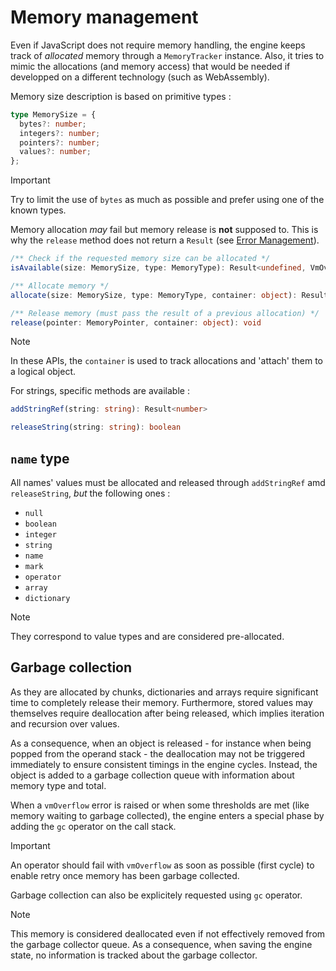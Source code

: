 # Memory management

Even if JavaScript does not require memory handling, the engine keeps track of *allocated* memory through a `MemoryTracker` instance.
Also, it tries to mimic the allocations (and memory access) that would be needed if developped on a different technology (such as WebAssembly).

Memory size description is based on primitive types :

```TypeScript
type MemorySize = {
  bytes?: number;
  integers?: number;
  pointers?: number;
  values?: number;
};
```

> [!IMPORTANT]  
> Try to limit the use of `bytes` as much as possible and prefer using one of the known types.

Memory allocation *may* fail but memory release is **not** supposed to. This is why the `release` method does not return a `Result` (see [Error Management](error-management.md)).

```TypeScript
/** Check if the requested memory size can be allocated */
isAvailable(size: MemorySize, type: MemoryType): Result<undefined, VmOverflowException>

/** Allocate memory */
allocate(size: MemorySize, type: MemoryType, container: object): Result<MemoryPointer, VmOverflowException>

/** Release memory (must pass the result of a previous allocation) */
release(pointer: MemoryPointer, container: object): void
```

> [!NOTE]  
> In these APIs, the `container` is used to track allocations and 'attach' them to a logical object.

For strings, specific methods are available :

```TypeScript
addStringRef(string: string): Result<number>

releaseString(string: string): boolean
```

## `name` type

All names' values must be allocated and released through `addStringRef` amd `releaseString`, *but* the following ones :

* `null`
* `boolean`
* `integer`
* `string`
* `name`
* `mark`
* `operator`
* `array`
* `dictionary`

> [!NOTE]
> They correspond to value types and are considered pre-allocated.

## Garbage collection

As they are allocated by chunks, dictionaries and arrays require significant time to completely release their memory.
Furthermore, stored values may themselves require deallocation after being released, which implies iteration and recursion over values.

As a consequence, when an object is released - for instance when being popped from the operand stack - the deallocation may not be triggered immediately to ensure
consistent timings in the engine cycles.
Instead, the object is added to a garbage collection queue with information about memory type and total.

When a `vmOverflow` error is raised or when some thresholds are met (like memory waiting to garbage collected), the engine enters a special phase by adding the `gc` operator on the call stack.

> [!IMPORTANT]
> An operator should fail with `vmOverflow` as soon as possible (first cycle) to enable retry once memory has been garbage collected.

Garbage collection can also be explicitely requested using `gc` operator.

> [!NOTE]
> This memory is considered deallocated even if not effectively removed from the garbage collector queue.
> As a consequence, when saving the engine state, no information is tracked about the garbage collector.
